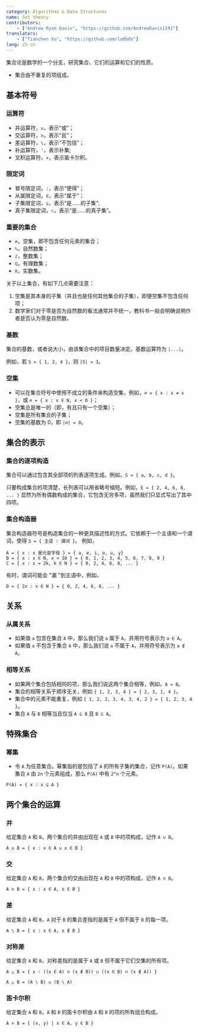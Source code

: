 ```yaml
---
category: Algorithms & Data Structures
name: Set theory
contributors:
    - ["Andrew Ryan Davis", "https://github.com/AndrewDavis1191"]
translators:
    - ["Tianchen Xu", "https://github.com/lo0b0o"]
lang: zh-cn
---
```


集合论是数学的一个分支，研究集合、它们的运算和它们的性质。

* 集合由不重复的项组成。

## 基本符号

### 运算符

* 并运算符，`∪`，表示“或”；
* 交运算符，`∩`，表示“且”；
* 差运算符，`\`，表示“不包括”；
* 补运算符，`'`，表示补集;
* 叉积运算符，`×`，表示笛卡尔积。

### 限定词

* 冒号限定词，`:`，表示“使得”；
* 从属限定词，`∈`，表示“属于”；
* 子集限定词，`⊆`，表示“是……的子集”;
* 真子集限定词，`⊂`，表示“是……的真子集”。

### 重要的集合

* `∅`，空集，即不包含任何元素的集合；
* `ℕ`，自然数集；
* `ℤ`，整数集；
* `ℚ`，有理数集；
* `ℝ`，实数集。

关于以上集合，有如下几点需要注意：

1. 空集是其本身的子集（并且也是任何其他集合的子集），即便空集不包含任何项；
2. 数学家们对于零是否为自然数的看法通常并不统一，教科书一般会明确说明作者是否认为零是自然数。

### 基数

集合的基数，或者说大小，由该集合中的项目数量决定。基数运算符为 `|...|`。

例如，若 `S = { 1, 2, 4 }`，则 `|S| = 3`。

### 空集

* 可以在集合符号中使用不成立的条件来构造空集，例如，`∅ = { x : x ≠ x }`，或 `∅ = { x : x ∈ N, x < 0 }`；
* 空集总是唯一的（即，有且只有一个空集）；
* 空集是所有集合的子集；
* 空集的基数为 0，即 `|∅| = 0`。

## 集合的表示

### 集合的逐项构造

集合可以通过包含其全部项的列表逐项生成。例如，`S = { a, b, c, d }`。

只要构成集合的项清楚，长列表可以用省略号缩短。例如，`E = { 2, 4, 6, 8, ... }` 显然为所有偶数构成的集合，它包含无穷多项，虽然我们只显式写出了其中四项。

### 集合构造器

集合构造器符号是构造集合的一种更具描述性的方式。它依赖于一个主语和一个谓词，使得 `S = { 主语 : 谓词 }`。 例如，

```
A = { x : x 是元音字母 } = { a, e, i, o, u, y}
B = { x : x ∈ N, x < 10 } = { 0, 1, 2, 3, 4, 5, 6, 7, 8, 9 }
C = { x : x = 2k, k ∈ N } = { 0, 2, 4, 6, 8, ... }
```

有时，谓词可能会 "漏 "到主语中，例如，

```
D = { 2x : x ∈ N } = { 0, 2, 4, 6, 8, ... }
```

## 关系

### 从属关系

* 如果值 `a` 包含在集合 `A` 中，那么我们说 `a` 属于 `A`，并用符号表示为 `a ∈ A`。
* 如果值 `a` 不包含于集合 `A` 中，那么我们说 `a` 不属于 `A`，并用符号表示为 `a ∉ A`。

### 相等关系

* 如果两个集合包括相同的项，那么我们说这两个集合相等，例如，`A = B`。
* 集合的相等关系于顺序无关，例如 `{ 1, 2, 3, 4 } = { 2, 3, 1, 4 }`。
* 集合中的元素不能重复，例如 `{ 1, 2, 2, 3, 4, 3, 4, 2 } = { 1, 2, 3, 4 }`。
* 集合 `A` 与 `B` 相等当且仅当 `A ⊆ B` 且 `B ⊆ A`。

## 特殊集合

### 幂集

* 令 `A` 为任意集合。幂集指的是包括了 `A` 的所有子集的集合，记作 `P(A)`。如果集合 `A` 由 `2n` 个元素组成，那么 `P(A)` 中有 `2^n` 个元素。

```
P(A) = { x : x ⊆ A }
```

## 两个集合的运算

### 并

给定集合 `A` 和 `B`，两个集合的并由出现在 `A` 或 `B` 中的项构成，记作 `A ∪ B`。

```
A ∪ B = { x : x ∈ A ∪ x ∈ B }
```

### 交

给定集合 `A` 和 `B`，两个集合的交由出现在 `A` 和 `B` 中的项构成，记作 `A ∩ B`。

```
A ∩ B = { x : x ∈ A, x ∈ B }
```

### 差

给定集合 `A` 和 `B`，`A` 对于 `B` 的集合差指的是属于 `A` 但不属于 `B` 的每一项。

```
A \ B = { x : x ∈ A, x ∉ B }
```

### 对称差

给定集合 `A` 和 `B`，对称差指的是属于 `A` 或 `B` 但不属于它们交集的所有项。

```
A △ B = { x : ((x ∈ A) ∩ (x ∉ B)) ∪ ((x ∈ B) ∩ (x ∉ A)) }

A △ B = (A \ B) ∪ (B \ A)
```

### 笛卡尔积

给定集合 `A` 和 `B`，`A` 和 `B` 的笛卡尔积由 `A` 和 `B` 的项的所有组合构成。

```
A × B = { (x, y) | x ∈ A, y ∈ B }
```
